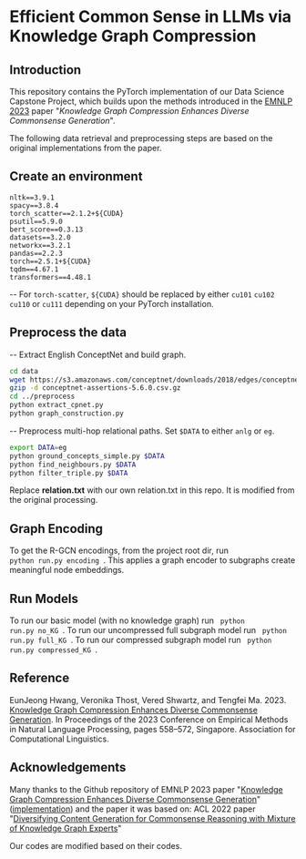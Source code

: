 # Efficient Common Sense in LLMs via Knowledge Graph Compression

## Introduction

This repository contains the PyTorch implementation of our Data Science Capstone Project, which builds upon the methods introduced in the [EMNLP 2023](https://aclanthology.org/2023.emnlp-main.37.pdf) paper "*Knowledge Graph Compression Enhances Diverse Commonsense Generation*".

The following data retrieval and preprocessing steps are based on the original implementations from the paper. 

## Create an environment

```
nltk==3.9.1
spacy==3.8.4
torch_scatter==2.1.2+${CUDA}
psutil==5.9.0
bert_score==0.3.13
datasets==3.2.0
networkx==3.2.1
pandas==2.2.3
torch==2.5.1+${CUDA}
tqdm==4.67.1
transformers==4.48.1
```

-- For `torch-scatter`, `${CUDA}` should be replaced by either `cu101` `cu102` `cu110` or `cu111` depending on your PyTorch installation.


## Preprocess the data

-- Extract English ConceptNet and build graph.

```bash
cd data
wget https://s3.amazonaws.com/conceptnet/downloads/2018/edges/conceptnet-assertions-5.6.0.csv.gz
gzip -d conceptnet-assertions-5.6.0.csv.gz
cd ../preprocess
python extract_cpnet.py
python graph_construction.py
```

-- Preprocess multi-hop relational paths. Set `$DATA` to either `anlg` or `eg`.

```bash
export DATA=eg
python ground_concepts_simple.py $DATA
python find_neighbours.py $DATA
python filter_triple.py $DATA
```

Replace **relation.txt** with our own relation.txt in this repo. It is modified from the original processing. 

## Graph Encoding
To get the R-GCN encodings, from the project root dir, run <code> python run.py encoding </code>. This applies a graph encoder to subgraphs create meaningful node embeddings.  

## Run Models
To run our basic model (with no knowledge graph) run <code> python run.py no_KG </code>. 
To run our uncompressed full subgraph model run <code> python run.py full_KG </code>. 
To run our compressed subgraph model run <code> python run.py compressed_KG </code>. 

## Reference

EunJeong Hwang, Veronika Thost, Vered Shwartz, and Tengfei Ma. 2023. [Knowledge Graph Compression Enhances Diverse Commonsense Generation](https://aclanthology.org/2023.emnlp-main.37.pdf). In Proceedings of the 2023 Conference on Empirical Methods in Natural Language Processing, pages 558–572, Singapore. Association for Computational Linguistics.

## Acknowledgements

Many thanks to the Github repository of EMNLP 2023 paper "[Knowledge Graph Compression Enhances Diverse Commonsense Generation](https://aclanthology.org/2023.emnlp-main.37.pdf)" ([implementation](https://github.com/eujhwang/KG-Compression)) and the paper it was based on: ACL 2022 paper "[Diversifying Content Generation for Commonsense Reasoning with Mixture of Knowledge Graph Experts](https://arxiv.org/abs/2203.07285)" 

Our codes are modified based on their codes.
